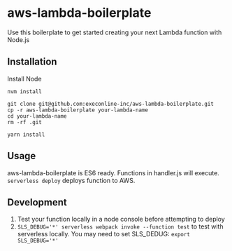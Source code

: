 # aws-lambda-boilerplate
Use this boilerplate to get started creating your next Lambda function with Node.js

## Installation

Install Node

```
nvm install
```

```
git clone git@github.com:execonline-inc/aws-lambda-boilerplate.git
cp -r aws-lambda-boilerplate your-lambda-name
cd your-lambda-name
rm -rf .git
```

`yarn install`

## Usage
aws-lambda-boilerplate is ES6 ready.  Functions in handler.js will execute. `serverless deploy` deploys function to AWS.

## Development
1. Test your function locally in a node console before attempting to deploy
1. `SLS_DEBUG='*' serverless webpack invoke --function test` to test with serverless locally.  You may need to set SLS_DEDUG: `export SLS_DEBUG='*'`
